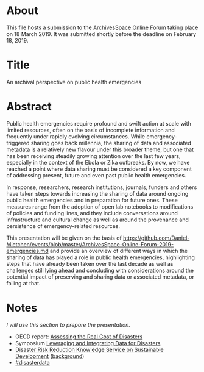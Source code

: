 # About

This file hosts a submission to the [ArchivesSpace Online Forum](https://archivesspace.atlassian.net/wiki/spaces/ADC/pages/802127927/ArchivesSpace+Online+Forum+2019) taking place on 18 March 2019. It was submitted shortly before the deadline on February 18, 2019.

# Title 

An archival perspective on public health emergencies

# Abstract

Public health emergencies require profound and swift action at scale with limited resources, often on the basis of incomplete information and frequently under rapidly evolving circumstances. While emergency-triggered sharing goes back millennia, the sharing of data and associated metadata is a relatively new flavour under this broader theme, but one that has been receiving steadily growing attention over the last few years, especially in the context of the Ebola or Zika outbreaks. By now, we have reached a point where data sharing must be considered a key component of addressing present, future and even past public health emergencies.

In response, researchers, research institutions, journals, funders and others have taken steps towards increasing the sharing of data around ongoing public health emergencies and in preparation for future ones. These measures range from the adoption of open lab notebooks to modifications of policies and funding lines, and they include conversations around infrastructure and cultural change as well as around the provenance and persistence of emergency-related resources.

This presentation will be given on the basis of https://github.com/Daniel-Mietchen/events/blob/master/ArchivesSpace-Online-Forum-2019-emergencies.md and provide an overview of different ways in which the sharing of data has played a role in public health emergencies, highlighting steps that have already been taken over the last decade as well as challenges still lying ahead and concluding with considerations around the potential impact of preserving and sharing data or associated metadata, or failing at that.

# Notes

*I will use this section to prepare the presentation.*

* OECD report: [Assessing the Real Cost of Disasters](http://www.oecd.org/fr/publications/assessing-the-real-cost-of-disasters-9789264298798-en.htm)
* Symposium [Leveraging and Integrating Data for Disasters](http://sites.nationalacademies.org/DBASSE/CNSTAT/DBASSE_189126)
* [Disaster Risk Reduction Knowledge Service on Sustainable Development](https://www.scidatacon.org/IDW2018/sessions/164/paper/594/) ([background](https://github.com/Daniel-Mietchen/events/issues/211#issuecomment-436277039))
* [#disasterdata](https://twitter.com/search?f=tweets&vertical=default&q=disasterdata)

